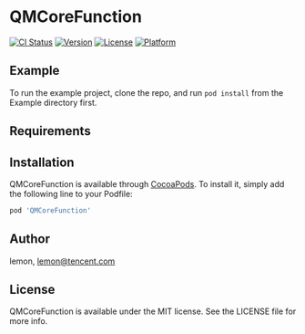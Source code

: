 # QMCoreFunction

[![CI Status](https://img.shields.io/travis/lemon/QMCoreFunction.svg?style=flat)](https://travis-ci.org/lemon/QMCoreFunction)
[![Version](https://img.shields.io/cocoapods/v/QMCoreFunction.svg?style=flat)](https://cocoapods.org/pods/QMCoreFunction)
[![License](https://img.shields.io/cocoapods/l/QMCoreFunction.svg?style=flat)](https://cocoapods.org/pods/QMCoreFunction)
[![Platform](https://img.shields.io/cocoapods/p/QMCoreFunction.svg?style=flat)](https://cocoapods.org/pods/QMCoreFunction)

## Example

To run the example project, clone the repo, and run `pod install` from the Example directory first.

## Requirements

## Installation

QMCoreFunction is available through [CocoaPods](https://cocoapods.org). To install
it, simply add the following line to your Podfile:

```ruby
pod 'QMCoreFunction'
```

## Author

lemon, lemon@tencent.com

## License

QMCoreFunction is available under the MIT license. See the LICENSE file for more info.
